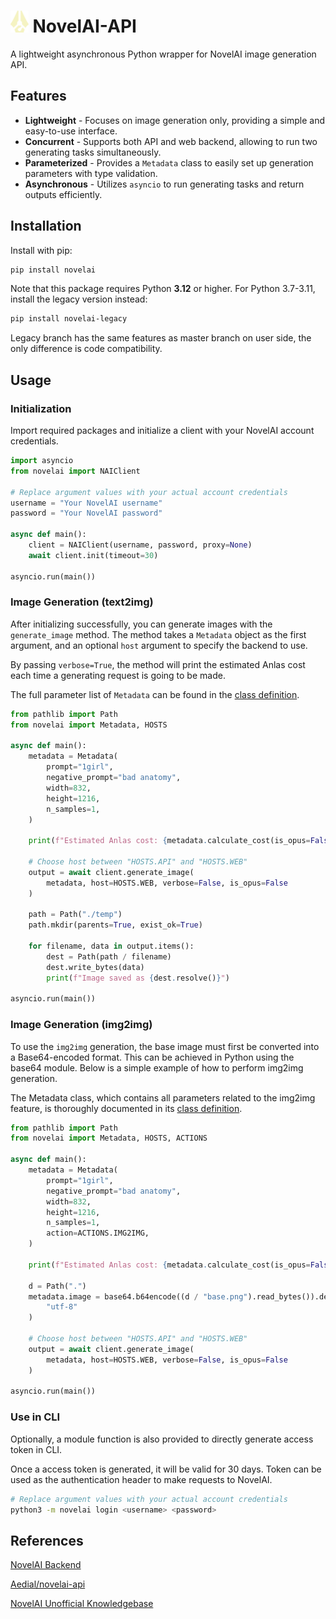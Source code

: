 # <img src="https://raw.githubusercontent.com/HanaokaYuzu/NovelAI-API/master/docs/img/novelai-logo.svg" height="35px" alt="NovelAI Icon"/> NovelAI-API

A lightweight asynchronous Python wrapper for NovelAI image generation API.

## Features

- **Lightweight** - Focuses on image generation only, providing a simple and easy-to-use interface.
- **Concurrent** - Supports both API and web backend, allowing to run two generating tasks simultaneously.
- **Parameterized** - Provides a `Metadata` class to easily set up generation parameters with type validation.
- **Asynchronous** - Utilizes `asyncio` to run generating tasks and return outputs efficiently.

## Installation

Install with pip:

```sh
pip install novelai
```

Note that this package requires Python **3.12** or higher. For Python 3.7-3.11, install the legacy version instead:

```sh
pip install novelai-legacy
```

Legacy branch has the same features as master branch on user side, the only difference is code compatibility.

## Usage

### Initialization

Import required packages and initialize a client with your NovelAI account credentials.

```python
import asyncio
from novelai import NAIClient

# Replace argument values with your actual account credentials
username = "Your NovelAI username"
password = "Your NovelAI password"

async def main():
    client = NAIClient(username, password, proxy=None)
    await client.init(timeout=30)

asyncio.run(main())
```

### Image Generation (text2img)

After initializing successfully, you can generate images with the `generate_image` method. The method takes a `Metadata` object as the first argument, and an optional `host` argument to specify the backend to use.

By passing `verbose=True`, the method will print the estimated Anlas cost each time a generating request is going to be made.

The full parameter list of `Metadata` can be found in the [class definition](https://github.com/HanaokaYuzu/NovelAI-API/blob/master/src/novelai/metadata.py).

```python
from pathlib import Path
from novelai import Metadata, HOSTS

async def main():
    metadata = Metadata(
        prompt="1girl",
        negative_prompt="bad anatomy",
        width=832,
        height=1216,
        n_samples=1,
    )

    print(f"Estimated Anlas cost: {metadata.calculate_cost(is_opus=False)}")

    # Choose host between "HOSTS.API" and "HOSTS.WEB"
    output = await client.generate_image(
        metadata, host=HOSTS.WEB, verbose=False, is_opus=False
    )

    path = Path("./temp")
    path.mkdir(parents=True, exist_ok=True)

    for filename, data in output.items():
        dest = Path(path / filename)
        dest.write_bytes(data)
        print(f"Image saved as {dest.resolve()}")

asyncio.run(main())
```

### Image Generation (img2img)

To use the `img2img` generation, the base image must first be converted into a Base64-encoded format. This can be achieved in Python using the base64 module. Below is a simple example of how to perform img2img generation.

The Metadata class, which contains all parameters related to the img2img feature, is thoroughly documented in its [class definition](https://github.com/HanaokaYuzu/NovelAI-API/blob/master/src/novelai/metadata.py).

```python
from pathlib import Path
from novelai import Metadata, HOSTS, ACTIONS

async def main():
    metadata = Metadata(
        prompt="1girl",
        negative_prompt="bad anatomy",
        width=832,
        height=1216,
        n_samples=1,
        action=ACTIONS.IMG2IMG,
    )

    print(f"Estimated Anlas cost: {metadata.calculate_cost(is_opus=False)}")

    d = Path(".")
    metadata.image = base64.b64encode((d / "base.png").read_bytes()).decode(
        "utf-8"
    )

    # Choose host between "HOSTS.API" and "HOSTS.WEB"
    output = await client.generate_image(
        metadata, host=HOSTS.WEB, verbose=False, is_opus=False
    )

asyncio.run(main())
```

### Use in CLI

Optionally, a module function is also provided to directly generate access token in CLI.

Once a access token is generated, it will be valid for 30 days. Token can be used as the authentication header to make requests to NovelAI.

```sh
# Replace argument values with your actual account credentials
python3 -m novelai login <username> <password>
```

## References

[NovelAI Backend](https://api.novelai.net/docs)

[Aedial/novelai-api](https://github.com/Aedial/novelai-api)

[NovelAI Unofficial Knowledgebase](https://naidb.miraheze.org/wiki/Using_the_API)
